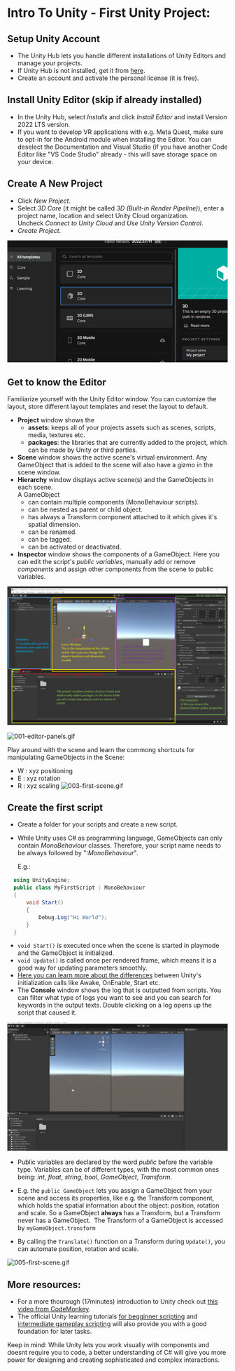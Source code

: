# Intro To Unity - First Unity Project:
## Setup Unity Account
- The Unity Hub lets you handle different installations of Unity Editors and manage your projects.
- If Unity Hub is not installed, get it from [here](https://unity.com/download).
- Create an account and activate the personal license (it is free).

## Install Unity Editor (skip if already installed)
- In the Unity Hub, select _Installs_ and click _Install Editor_ and install Version 2022 LTS version.
- If you want to develop VR applications with e.g. Meta Quest, make sure to opt-in for the Android module when installing the Editor. You can deselect the Documentation and Visual Studio (if you have another Code Editor like "VS Code Studio" already - this will save storage space on your device.
## Create A New Project
- Click _New Project_.
- Select _3D Core_ (it might be called _3D (Built-in Render Pipeline)_), enter a project name, location and select Unity Cloud organization. Uncheck _Connect to Unity Cloud_ and _Use Unity Version Control_.
- _Create Project_.

  
![000-create-project.gif](../_resources/000-create-project.gif "000-create-project.gif")


## Get to know the Editor
Familiarize yourself with the Unity Editor window. You can customize the layout, store different layout templates and reset the layout to default.

- **Project** window shows the
    - **assets**: keeps all of your projects assets such as scenes, scripts, media, textures etc.
    - **packages**: the libraries that are currently added to the project, which can be made by Unity or third parties.
- **Scene** window shows the active scene's virtual environment. Any GameObject that is added to the scene will also have a gizmo in the scene window.
- **Hierarchy** window displays active scene(s) and the GameObjects in each scene.  
    A GameObject
    - can contain multiple components (MonoBehaviour scripts).
    - can be nested as parent or child object.
    - has always a Transform component attached to it which gives it's spatial dimension.
    - can be renamed.
    - can be tagged.
    - can be activated or deactivated.
- **Inspector** window shows the components of a GameObject. Here you can edit the script's _public variables_, manually add or remove _components_ and assign other components from the scene to public variables.


![71afe71fadbd0d46764c3a797e5079aa.png](../_resources/71afe71fadbd0d46764c3a797e5079aa.png)


![001-editor-panels.gif](../_resources/001-editor-panels.gif)


Play around with the scene and learn the commong shortcuts for manipulating GameObjects in the Scene:
- W : xyz positioning
- E : xyz rotation
- R : xyz scaling
![003-first-scene.gif](../_resources/003-first-scene.gif)


## Create the first script

- Create a folder for your scripts and create a new script.
- While Unity uses C# as programming language, GameObjects can only contain _MonoBehaviour_ classes. Therefore, your script name needs to be always followed by "_:MonoBehaviour_".

  E.g.:
  
```cs
  using UnityEngine;
  public class MyFirstScript : MonoBehaviour
  {
      void Start()
      {
          Debug.Log("Hi World");
      }
  }
```
        
- `void Start()` is executed once when the scene is started in playmode and the GameObject is initialized.
- `void Update()` is called once per rendered frame, which means it is a good way for updating parameters smoothly.
- [Here you can learn more about the differences](https://learn.unity.com/tutorial/awake-and-start) between Unity's initialization calls like Awake, OnEnable, Start etc. 
- The **Console** window shows the log that is outputted from scripts. You can filter what type of logs you want to see and you can search for keywords in the output texts. Double clicking on a log opens up the script that caused it.

    
![004-first-scene.gif](../_resources/004-first-scene.gif)


- Public variables are declared by the word _public_ before the variable type. Variables can be of different types, with the most common ones being: _int_, _float_, _string_, _bool_, _GameObject_, _Transform_.

- E.g. the `public GameObject` lets you assign a GameObject from your scene and access its properties, like e.g. the Transform component, which holds the spatial information about the object: position, rotation and scale. So a GameObject **always** has a Transform, but a Transform never has a GameObject.  The Transform of a GameObject is accessed by `myGameObject.transform`
- By calling the `Translate()` function on a Transform during `Update()`, you can automate position, rotation and scale.



![005-first-scene.gif](../_resources/005-first-scene.gif)


## More resources:

- For a more thourough (17minutes) introduction to Unity check out [this video from CodeMonkey](https://www.youtube.com/watch?v=E6A4WvsDeLE).
- The official Unity learning tutorials [for begginner scripting](https://learn.unity.com/project/beginner-gameplay-scripting?uv=2019.3) and [intermediate gameplay scripting](https://learn.unity.com/project/intermediate-gameplay-scripting) will also provide you with a good foundation for later tasks.

Keep in mind: While Unity lets you work visually with components and doesnt require you to code, a better understanding of C# will give you more power for designing and creating sophisticated and complex interactions.
